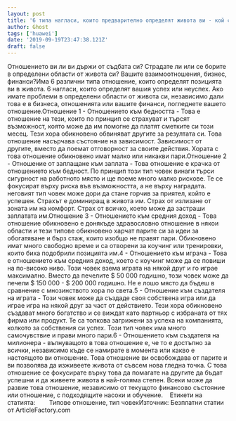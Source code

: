 ```yaml
---
layout: post
title: '6 типа нагласи, които предварително определят живота ви - кой сте вие?'
author: Ghost
tags: ['huawei']
date: '2019-09-19T23:47:38.121Z'
draft: false
---
```


Отношението ви ли ви държи от съдбата си? Страдате ли или се борите в определени области от живота си? Вашите взаимоотношения, бизнес, финанси?Има 6 различни типа отношение, които определят позицията ви в живота. 6 нагласи, които определят вашия успех или неуспех. Ако имате проблеми в определени области от живота си, независимо дали това е в бизнеса, отношенията или вашите финанси, погледнете вашето отношение.Отношение 1 - Отношението към бедността - Това е отношение на тези, които по принцип се страхуват и търсят възможност, която може да им помогне да платят сметките си този месец. Тези хора обикновено обвиняват другите за резултата си. Това отношение насърчава състояние на зависимост. Зависимост от другите, вместо да поемат отговорност за своите действия. Хората с това отношение обикновено имат малко или никакви пари.Отношение 2 - Отношение от заплащане към заплата - Това отношение е крачка от отношението към бедност. По принцип този тип човек винаги търси сигурност на работното място и ще поеме много малко рискове. Те се фокусират върху риска във възможността, а не върху наградата. неговият тип човек може дори да стане горчив за приятел, който е успешен. Страхът е доминиращ в живота им. Страх от излизане от зоната им на комфорт. Страх от всичко, което може да застраши заплатата им.Отношение 3 - Отношението към средния доход - Това отношение обикновено е донякъде здравословно отношение в някои области и тези типове обикновено харчат парите си за идеи за обогатяване и бърз стаж, които изобщо не правят пари. Обикновено имат много свободно време и са отворени за коучинг или тренировки, които биха подобрили позицията им.4 - Отношението към играча - Това е отношението към средния доход, което с коучинг може да се повиши на по-високо ниво. Този човек взема играта на някой друг и го играе максимално. Вместо да печелите $ 50 000 годишно, този човек може да печели $ 150 000 - $ 200 000 годишно. Не е лошо място да бъдеш в сравнение с мнозинството хора по света.5 - Отношение към създателя на играта - Този човек може да създаде своя собствена игра или да играе игра на някой друг за част от действието. Тези хора обикновено създават много богатство и се виждат като партньор с избраната от тях фирма или продукт. Те са толкова загрижени за успеха на компанията, колкото за собствения си успех. Този тип човек има много самочувствие и прави много пари.6 - Отношението към създателя на милионера - вълнуващото в това отношение е, че то е достъпно за всички, независимо къде се намирате в момента или какво е настоящото ви отношение. Това отношение ви освобождава от парите и ви позволява да изживеете живота от съвсем нова гледна точка. С това отношение се фокусирате върху това да помагате на другите да бъдат успешни и да живеете живота в най-голяма степен. Всеки може да развие това отношение, независимо от текущото финансово състояние или отношение, с подходящите насоки и обучение.    Етикети на статията:        Типове отношение, тип човекИзточник: Безплатни статии от ArticleFactory.com

